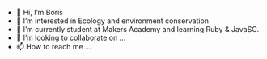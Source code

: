 - 👋 Hi, I’m Boris
- 👀 I’m interested in Ecology and environment conservation
- 🌱 I’m currently student at Makers Academy and learning Ruby & JavaSC.
- 💞️ I’m looking to collaborate on ...
- 📫 How to reach me ...

<!---
borisl16/borisl16 is a ✨ special ✨ repository because its `README.md` (this file) appears on your GitHub profile.
You can click the Preview link to take a look at your changes.
--->
